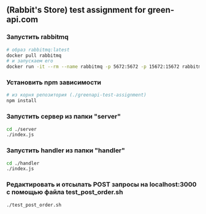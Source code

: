 

## (Rabbit's Store) test assignment for green-api.com

### Запустить rabbitmq 

```bash
# образ rabbitmq:latest
docker pull rabbitmq
# и запускаем его
docker run -it --rm --name rabbitmq -p 5672:5672 -p 15672:15672 rabbitmq:latest
```

### Установить npm зависимости
```bash
# из корня репозитория (./greenapi-test-assignment)
npm install
```

### Запустить сервер из папки "server"

```bash
cd ./server
./index.js
```

### Запустить handler из папки "handler"

```bash
cd ./handler
./index.js
```

### Редактировать и отсылать POST запросы на localhost:3000 c помощью файла test_post_order.sh

```bash
./test_post_order.sh
```
